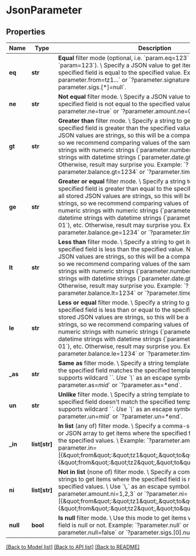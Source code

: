 # JsonParameter

## Properties
Name | Type | Description | Notes
------------ | ------------- | ------------- | -------------
**eq** | **str** | **Equal** filter mode (optional, i.e. &#x60;param.eq&#x3D;123&#x60; is the same as &#x60;param&#x3D;123&#x60;). \\ Specify a JSON value to get items where the specified field is equal to the specified value.  Example: &#x60;?parameter.from&#x3D;tz1...&#x60; or &#x60;?parameter.signatures.[3].[0]&#x3D;null&#x60; or &#x60;?parameter.sigs.[*]&#x3D;null&#x60;. | [optional] 
**ne** | **str** | **Not equal** filter mode. \\ Specify a JSON value to get items where the specified field is not equal to the specified value.  Example: &#x60;?parameter.ne&#x3D;true&#x60; or &#x60;?parameter.amount.ne&#x3D;0&#x60;. | [optional] 
**gt** | **str** | **Greater than** filter mode. \\ Specify a string to get items where the specified field is greater than the specified value. Note that all stored JSON values are strings, so this will be a comparison of two strings, so we recommend comparing values of the same type, e.g. numeric strings with numeric strings (&#x60;parameter.number.gt&#x3D;123&#x60;), datetime strings with datetime strings (&#x60;parameter.date.gt&#x3D;2021-01-01&#x60;), etc. Otherwise, result may surprise you.  Example: &#x60;?parameter.balance.gt&#x3D;1234&#x60; or &#x60;?parameter.time.gt&#x3D;2021-02-01&#x60;. | [optional] 
**ge** | **str** | **Greater or equal** filter mode. \\ Specify a string to get items where the specified field is greater than equal to the specified value. Note that all stored JSON values are strings, so this will be a comparison of two strings, so we recommend comparing values of the same type, e.g. numeric strings with numeric strings (&#x60;parameter.number.gt&#x3D;123&#x60;), datetime strings with datetime strings (&#x60;parameter.date.gt&#x3D;2021-01-01&#x60;), etc. Otherwise, result may surprise you.  Example: &#x60;?parameter.balance.ge&#x3D;1234&#x60; or &#x60;?parameter.time.ge&#x3D;2021-02-01&#x60;. | [optional] 
**lt** | **str** | **Less than** filter mode. \\ Specify a string to get items where the specified field is less than the specified value. Note that all stored JSON values are strings, so this will be a comparison of two strings, so we recommend comparing values of the same type, e.g. numeric strings with numeric strings (&#x60;parameter.number.gt&#x3D;123&#x60;), datetime strings with datetime strings (&#x60;parameter.date.gt&#x3D;2021-01-01&#x60;), etc. Otherwise, result may surprise you.  Example: &#x60;?parameter.balance.lt&#x3D;1234&#x60; or &#x60;?parameter.time.lt&#x3D;2021-02-01&#x60;. | [optional] 
**le** | **str** | **Less or equal** filter mode. \\ Specify a string to get items where the specified field is less than or equal to the specified value. Note that all stored JSON values are strings, so this will be a comparison of two strings, so we recommend comparing values of the same type, e.g. numeric strings with numeric strings (&#x60;parameter.number.gt&#x3D;123&#x60;), datetime strings with datetime strings (&#x60;parameter.date.gt&#x3D;2021-01-01&#x60;), etc. Otherwise, result may surprise you.  Example: &#x60;?parameter.balance.le&#x3D;1234&#x60; or &#x60;?parameter.time.le&#x3D;2021-02-01&#x60;. | [optional] 
**_as** | **str** | **Same as** filter mode. \\ Specify a string template to get items where the specified field matches the specified template. \\ This mode supports wildcard &#x60;*&#x60;. Use &#x60;\\*&#x60; as an escape symbol.  Example: &#x60;?parameter.as&#x3D;*mid*&#x60; or &#x60;?parameter.as&#x3D;*end&#x60;. | [optional] 
**un** | **str** | **Unlike** filter mode. \\ Specify a string template to get items where the specified field doesn&#x27;t match the specified template. This mode supports wildcard &#x60;*&#x60;. Use &#x60;\\*&#x60; as an escape symbol.  Example: &#x60;?parameter.un&#x3D;*mid*&#x60; or &#x60;?parameter.un&#x3D;*end&#x60;. | [optional] 
**_in** | **list[str]** | **In list** (any of) filter mode. \\ Specify a comma-separated list of strings or JSON array to get items where the specified field is equal to one of the specified values. \\  Example: &#x60;?parameter.amount.in&#x3D;1,2,3&#x60; or &#x60;?parameter.in&#x3D;[{\&quot;from\&quot;:\&quot;tz1\&quot;,\&quot;to\&quot;:\&quot;tz2\&quot;},{\&quot;from\&quot;:\&quot;tz2\&quot;,\&quot;to\&quot;:\&quot;tz1\&quot;}]&#x60;. | [optional] 
**ni** | **list[str]** | **Not in list** (none of) filter mode. \\ Specify a comma-separated list of strings to get items where the specified field is not equal to all the specified values. \\ Use &#x60;\\,&#x60; as an escape symbol.  Example: &#x60;?parameter.amount.ni&#x3D;1,2,3&#x60; or &#x60;?parameter.ni&#x3D;[{\&quot;from\&quot;:\&quot;tz1\&quot;,\&quot;to\&quot;:\&quot;tz2\&quot;},{\&quot;from\&quot;:\&quot;tz2\&quot;,\&quot;to\&quot;:\&quot;tz1\&quot;}]&#x60;. | [optional] 
**null** | **bool** | **Is null** filter mode. \\ Use this mode to get items where the specified field is null or not.  Example: &#x60;?parameter.null&#x60; or &#x60;?parameter.null&#x3D;false&#x60; or &#x60;?parameter.sigs.[0].null&#x3D;false&#x60;. | [optional] 

[[Back to Model list]](../README.md#documentation-for-models) [[Back to API list]](../README.md#documentation-for-api-endpoints) [[Back to README]](../README.md)

